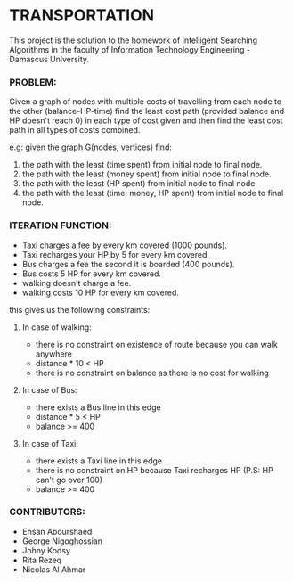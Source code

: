 # TRANSPORTATION

This project is the solution to the homework of Intelligent Searching Algorithms in the faculty of Information Technology Engineering - Damascus University.

### PROBLEM:

Given a graph of nodes  with multiple costs of travelling from each node to the other (balance-HP-time) find the least cost path (provided balance and HP doesn't reach 0) in each type of cost given and then find the least cost path in all types of costs combined.

e.g: given the graph G(nodes, vertices) find:
1. the path with the least (time spent) from initial node to final node.
2. the path with the least (money spent) from initial node to final node.
3. the path with the least (HP spent) from initial node to final node.
4. the path with the least (time, money, HP spent) from initial node to final node.

### ITERATION FUNCTION:

- Taxi charges a fee by every km covered (1000 pounds).
- Taxi recharges your HP by 5 for every km covered.
- Bus charges a fee the second it is boarded (400 pounds).
- Bus costs 5 HP for every km covered.
- walking doesn't charge a fee.
- walking costs 10 HP for every km covered.

this gives us the following constraints:
1. In case of walking:
   * there is no constraint on existence of route because you can walk anywhere
   * distance * 10 < HP
   * there is no constraint on balance as there is no cost for walking

2. In case of Bus:
   * there exists a Bus line in this edge
   * distance * 5 < HP
   * balance >= 400
3. In case of Taxi:
    * there exists a Taxi line in this edge
    * there is no constraint on HP because Taxi recharges HP (P.S: HP can't go over 100)
    * balance >= 400

### CONTRIBUTORS:

- Ehsan Abourshaed
- George Nigoghossian
- Johny Kodsy
- Rita Rezeq
- Nicolas Al Ahmar
